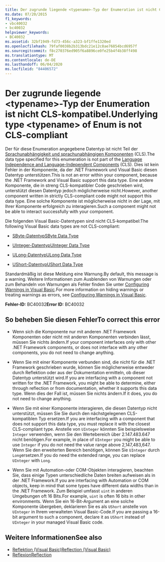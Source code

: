 ```yaml
---
title: Der zugrunde liegende <typename>-Typ der Enumeration ist nicht CLS-kompatibel.
ms.date: 07/20/2015
f1_keywords:
- vbc40032
- bc40032
helpviewer_keywords:
- BC40032
ms.assetid: 32bf1949-fd73-456c-a323-bf1ffe1320ed
ms.openlocfilehash: 79faf0038b2b313bdc21e12c8ae76854bcd6957f
ms.sourcegitcommit: f8c270376ed905f6a8896ce0fe25b4f4b38ff498
ms.translationtype: MT
ms.contentlocale: de-DE
ms.lasthandoff: 06/04/2020
ms.locfileid: "84406572"
---
```

# <a name="underlying-type-typename-of-enum-is-not-cls-compliant"></a><span data-ttu-id="1fdc3-102">Der zugrunde liegende \<typename>-Typ der Enumeration ist nicht CLS-kompatibel.</span><span class="sxs-lookup"><span data-stu-id="1fdc3-102">Underlying type \<typename> of Enum is not CLS-compliant</span></span>
<span data-ttu-id="1fdc3-103">Der für diese Enumeration angegebene Datentyp ist nicht Teil der [Sprachunabhängigkeit und sprachunabhängigen Komponenten](../../../standard/language-independence-and-language-independent-components.md) (CLS).</span><span class="sxs-lookup"><span data-stu-id="1fdc3-103">The data type specified for this enumeration is not part of the [Language Independence and Language-Independent Components](../../../standard/language-independence-and-language-independent-components.md) (CLS).</span></span> <span data-ttu-id="1fdc3-104">Dies ist kein Fehler in der Komponente, da der .NET Framework und Visual Basic diesen Datentyp unterstützen.</span><span class="sxs-lookup"><span data-stu-id="1fdc3-104">This is not an error within your component, because the .NET Framework and Visual Basic support this data type.</span></span> <span data-ttu-id="1fdc3-105">Eine andere Komponente, die in streng CLS-kompatibler Code geschrieben wird, unterstützt diesen Datentyp jedoch möglicherweise nicht.</span><span class="sxs-lookup"><span data-stu-id="1fdc3-105">However, another component written in strictly CLS-compliant code might not support this data type.</span></span> <span data-ttu-id="1fdc3-106">Eine solche Komponente ist möglicherweise nicht in der Lage, mit Ihrer Komponente erfolgreich zu interagieren.</span><span class="sxs-lookup"><span data-stu-id="1fdc3-106">Such a component might not be able to interact successfully with your component.</span></span>  
  
 <span data-ttu-id="1fdc3-107">Die folgenden Visual Basic-Datentypen sind nicht CLS-kompatibel:</span><span class="sxs-lookup"><span data-stu-id="1fdc3-107">The following Visual Basic data types are not CLS-compliant:</span></span>  
  
- [<span data-ttu-id="1fdc3-108">SByte-Datentyp</span><span class="sxs-lookup"><span data-stu-id="1fdc3-108">SByte Data Type</span></span>](../data-types/sbyte-data-type.md)  
  
- [<span data-ttu-id="1fdc3-109">UInteger-Datentyp</span><span class="sxs-lookup"><span data-stu-id="1fdc3-109">UInteger Data Type</span></span>](../data-types/uinteger-data-type.md)  
  
- [<span data-ttu-id="1fdc3-110">ULong-Datentyp</span><span class="sxs-lookup"><span data-stu-id="1fdc3-110">ULong Data Type</span></span>](../data-types/ulong-data-type.md)  
  
- [<span data-ttu-id="1fdc3-111">UShort-Datentyp</span><span class="sxs-lookup"><span data-stu-id="1fdc3-111">UShort Data Type</span></span>](../data-types/ushort-data-type.md)  
  
 <span data-ttu-id="1fdc3-112">Standardmäßig ist diese Meldung eine Warnung.</span><span class="sxs-lookup"><span data-stu-id="1fdc3-112">By default, this message is a warning.</span></span> <span data-ttu-id="1fdc3-113">Weitere Informationen zum Ausblenden von Warnungen oder zum Behandeln von Warnungen als Fehler finden Sie unter [Configuring Warnings in Visual Basic](/visualstudio/ide/configuring-warnings-in-visual-basic).</span><span class="sxs-lookup"><span data-stu-id="1fdc3-113">For more information on hiding warnings or treating warnings as errors, see [Configuring Warnings in Visual Basic](/visualstudio/ide/configuring-warnings-in-visual-basic).</span></span>  
  
 <span data-ttu-id="1fdc3-114">**Fehler-ID:** BC40032</span><span class="sxs-lookup"><span data-stu-id="1fdc3-114">**Error ID:** BC40032</span></span>  
  
## <a name="to-correct-this-error"></a><span data-ttu-id="1fdc3-115">So beheben Sie diesen Fehler</span><span class="sxs-lookup"><span data-stu-id="1fdc3-115">To correct this error</span></span>  
  
- <span data-ttu-id="1fdc3-116">Wenn sich die Komponente nur mit anderen .NET Framework Komponenten oder nicht mit anderen Komponenten verbinden lässt, müssen Sie nichts ändern.</span><span class="sxs-lookup"><span data-stu-id="1fdc3-116">If your component interfaces only with other .NET Framework components, or does not interface with any other components, you do not need to change anything.</span></span>  
  
- <span data-ttu-id="1fdc3-117">Wenn Sie mit einer Komponente verbunden sind, die nicht für die .NET Framework geschrieben wurde, können Sie möglicherweise entweder durch Reflektion oder aus der Dokumentation ermitteln, ob dieser Datentyp unterstützt wird.</span><span class="sxs-lookup"><span data-stu-id="1fdc3-117">If you are interfacing with a component not written for the .NET Framework, you might be able to determine, either through reflection or from documentation, whether it supports this data type.</span></span> <span data-ttu-id="1fdc3-118">Wenn dies der Fall ist, müssen Sie nichts ändern.</span><span class="sxs-lookup"><span data-stu-id="1fdc3-118">If it does, you do not need to change anything.</span></span>  
  
- <span data-ttu-id="1fdc3-119">Wenn Sie mit einer Komponente interagieren, die diesen Datentyp nicht unterstützt, müssen Sie Sie durch den nächstgelegenen CLS-kompatiblen Typ ersetzen.</span><span class="sxs-lookup"><span data-stu-id="1fdc3-119">If you are interfacing with a component that does not support this data type, you must replace it with the closest CLS-compliant type.</span></span> <span data-ttu-id="1fdc3-120">Anstelle von `UInteger` könnten Sie beispielsweise `Integer` verwenden, wenn Sie den Wertebereich über 2.147.483.647 nicht benötigen.</span><span class="sxs-lookup"><span data-stu-id="1fdc3-120">For example, in place of `UInteger` you might be able to use `Integer` if you do not need the value range above 2,147,483,647.</span></span> <span data-ttu-id="1fdc3-121">Wenn Sie den erweiterten Bereich benötigen, können Sie `UInteger` durch `Long`ersetzen.</span><span class="sxs-lookup"><span data-stu-id="1fdc3-121">If you do need the extended range, you can replace `UInteger` with `Long`.</span></span>  
  
- <span data-ttu-id="1fdc3-122">Wenn Sie mit Automation-oder COM-Objekten interagieren, beachten Sie, dass einige Typen unterschiedliche Daten breiten aufweisen als in der .NET Framework.</span><span class="sxs-lookup"><span data-stu-id="1fdc3-122">If you are interfacing with Automation or COM objects, keep in mind that some types have different data widths than in the .NET Framework.</span></span> <span data-ttu-id="1fdc3-123">Zum Beispiel umfasst `uint` in anderen Umgebungen oft 16 Bits.</span><span class="sxs-lookup"><span data-stu-id="1fdc3-123">For example, `uint` is often 16 bits in other environments.</span></span> <span data-ttu-id="1fdc3-124">Wenn Sie ein 16-Bit-Argument an eine solche Komponente übergeben, deklarieren Sie es als `UShort` anstelle von `UInteger` in Ihrem verwalteten Visual Basic-Code.</span><span class="sxs-lookup"><span data-stu-id="1fdc3-124">If you are passing a 16-bit argument to such a component, declare it as `UShort` instead of `UInteger` in your managed Visual Basic code.</span></span>  
  
## <a name="see-also"></a><span data-ttu-id="1fdc3-125">Weitere Informationen</span><span class="sxs-lookup"><span data-stu-id="1fdc3-125">See also</span></span>

- [<span data-ttu-id="1fdc3-126">Reflektion (Visual Basic)</span><span class="sxs-lookup"><span data-stu-id="1fdc3-126">Reflection (Visual Basic)</span></span>](../../programming-guide/concepts/reflection.md)
- [<span data-ttu-id="1fdc3-127">Reflexion</span><span class="sxs-lookup"><span data-stu-id="1fdc3-127">Reflection</span></span>](../../../framework/reflection-and-codedom/reflection.md)
